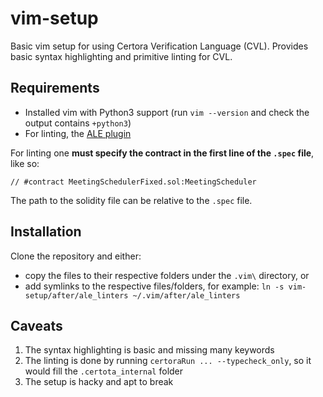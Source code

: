 # vim-setup

Basic vim setup for using Certora Verification Language (CVL).
Provides basic syntax highlighting and primitive linting for CVL.

## Requirements
- Installed vim with Python3 support (run `vim --version` and check the output contains `+python3`)
- For linting, the [ALE plugin](https://github.com/dense-analysis/ale)

For linting one **must specify the contract in the first line of the `.spec` file**, like so:

```
// #contract MeetingSchedulerFixed.sol:MeetingScheduler
```

The path to the solidity file can be relative to the `.spec` file.

## Installation
Clone the repository and either:

- copy the files to their respective folders under the `.vim\` directory, or
- add symlinks to the respective files/folders, for example:
  `ln -s vim-setup/after/ale_linters ~/.vim/after/ale_linters`

## Caveats
1. The syntax highlighting is basic and missing many keywords
2. The linting is done by running `certoraRun ... --typecheck_only`, so it would fill
   the `.certota_internal` folder
3. The setup is hacky and apt to break
